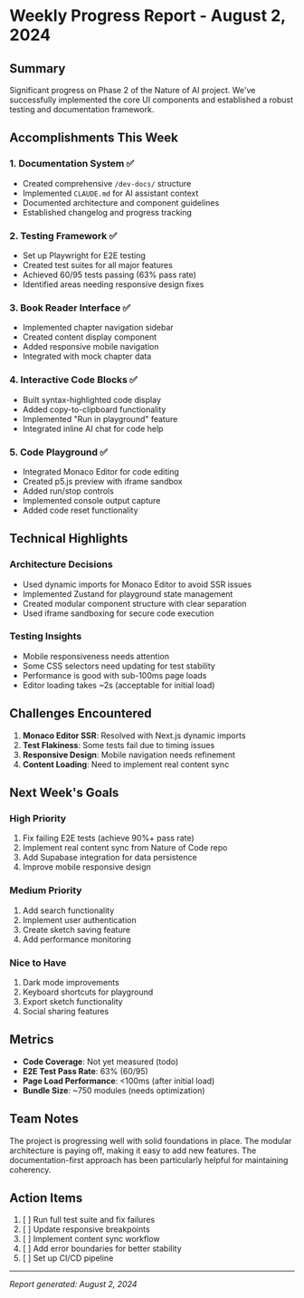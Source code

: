 # Weekly Progress Report - August 2, 2024

## Summary

Significant progress on Phase 2 of the Nature of AI project. We've successfully implemented the core UI components and established a robust testing and documentation framework.

## Accomplishments This Week

### 1. Documentation System ✅
- Created comprehensive `/dev-docs/` structure
- Implemented `CLAUDE.md` for AI assistant context
- Documented architecture and component guidelines
- Established changelog and progress tracking

### 2. Testing Framework ✅
- Set up Playwright for E2E testing
- Created test suites for all major features
- Achieved 60/95 tests passing (63% pass rate)
- Identified areas needing responsive design fixes

### 3. Book Reader Interface ✅
- Implemented chapter navigation sidebar
- Created content display component
- Added responsive mobile navigation
- Integrated with mock chapter data

### 4. Interactive Code Blocks ✅
- Built syntax-highlighted code display
- Added copy-to-clipboard functionality
- Implemented "Run in playground" feature
- Integrated inline AI chat for code help

### 5. Code Playground ✅
- Integrated Monaco Editor for code editing
- Created p5.js preview with iframe sandbox
- Added run/stop controls
- Implemented console output capture
- Added code reset functionality

## Technical Highlights

### Architecture Decisions
- Used dynamic imports for Monaco Editor to avoid SSR issues
- Implemented Zustand for playground state management
- Created modular component structure with clear separation
- Used iframe sandboxing for secure code execution

### Testing Insights
- Mobile responsiveness needs attention
- Some CSS selectors need updating for test stability
- Performance is good with sub-100ms page loads
- Editor loading takes ~2s (acceptable for initial load)

## Challenges Encountered

1. **Monaco Editor SSR**: Resolved with Next.js dynamic imports
2. **Test Flakiness**: Some tests fail due to timing issues
3. **Responsive Design**: Mobile navigation needs refinement
4. **Content Loading**: Need to implement real content sync

## Next Week's Goals

### High Priority
1. Fix failing E2E tests (achieve 90%+ pass rate)
2. Implement real content sync from Nature of Code repo
3. Add Supabase integration for data persistence
4. Improve mobile responsive design

### Medium Priority
1. Add search functionality
2. Implement user authentication
3. Create sketch saving feature
4. Add performance monitoring

### Nice to Have
1. Dark mode improvements
2. Keyboard shortcuts for playground
3. Export sketch functionality
4. Social sharing features

## Metrics

- **Code Coverage**: Not yet measured (todo)
- **E2E Test Pass Rate**: 63% (60/95)
- **Page Load Performance**: <100ms (after initial load)
- **Bundle Size**: ~750 modules (needs optimization)

## Team Notes

The project is progressing well with solid foundations in place. The modular architecture is paying off, making it easy to add new features. The documentation-first approach has been particularly helpful for maintaining coherency.

## Action Items

1. [ ] Run full test suite and fix failures
2. [ ] Update responsive breakpoints
3. [ ] Implement content sync workflow
4. [ ] Add error boundaries for better stability
5. [ ] Set up CI/CD pipeline

---

*Report generated: August 2, 2024*